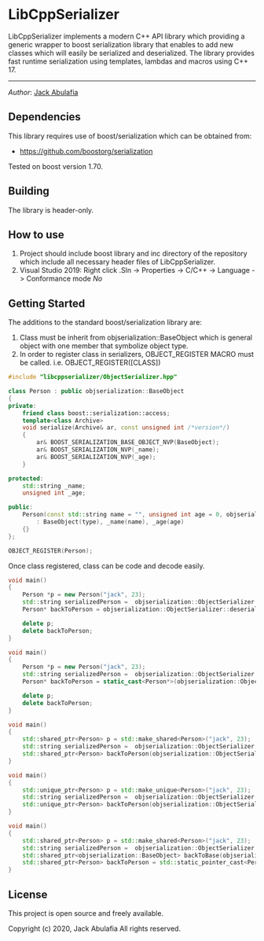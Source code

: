 # LibCppSerializer
LibCppSerializer implements a modern C++ API library which providing a generic wrapper to boost serialization library that enables to add
new classes which will easily be serialized and deserialized. 
The library provides fast runtime serialization using templates, lambdas and macros using C++ 17.

----
*Author*:      [Jack Abulafia](https://www.linkedin.com/in/jackabu/)

## Dependencies
This library requires use of boost/serialization which can be obtained from:
* <https://github.com/boostorg/serialization>

Tested on boost version 1.70.

## Building 
The library is header-only. 

## How to use
1) Project should include boost library and inc directory of the repository which include all necessary header files of LibCppSerializer.
2) Visual Studio 2019: Right click .Sln -> Properties -> C/C++ -> Language -> Conformance mode *No*

## Getting Started
The additions to the standard boost/serialization library are:
1) Class must be inherit from objserialization::BaseObject which is general object with one member that symbolize object type.
2) In order to register class in serializers, OBJECT_REGISTER MACRO must be called. i.e. OBJECT_REGISTER([CLASS])
```cpp
#include "libcppserializer/ObjectSerializer.hpp"

class Person : public objserialization::BaseObject
{
private:
	friend class boost::serialization::access;
	template<class Archive>
	void serialize(Archive& ar, const unsigned int /*version*/)
	{
		ar& BOOST_SERIALIZATION_BASE_OBJECT_NVP(BaseObject);
		ar& BOOST_SERIALIZATION_NVP(_name);
		ar& BOOST_SERIALIZATION_NVP(_age);
	}

protected:
	std::string _name;
	unsigned int _age;

public:
	Person(const std::string name = "", unsigned int age = 0, objserialization::objType type = objserialization::getObjectType<Person>())
		: BaseObject(type), _name(name), _age(age)
	{}
};

OBJECT_REGISTER(Person);
```

Once class registered, class can be code and decode easily.
```cpp
void main()
{
	Person *p = new Person("jack", 23);
	std::string serializedPerson =  objserialization::ObjectSerializer::serialize(p, objserialization::ArchiveType::TEXT);
	Person* backToPerson = objserialization::ObjectSerializer::deserialize<Person>(serializedPerson, objserialization::ArchiveType::TEXT);

	delete p;
	delete backToPerson;
}
```
```cpp
void main()
{
	Person *p = new Person("jack", 23);
	std::string serializedPerson =  objserialization::ObjectSerializer::serialize(p, objserialization::ArchiveType::BINARY);
	Person* backToPerson = static_cast<Person*>(objserialization::ObjectSerializer::deserialize(serializedPerson, objserialization::ArchiveType::BINARY));

	delete p;
	delete backToPerson;
}
```
```cpp
void main()
{
	std::shared_ptr<Person> p = std::make_shared<Person>("jack", 23);
	std::string serializedPerson =  objserialization::ObjectSerializer::serialize(p, objserialization::ArchiveType::BINARY);
	std::shared_ptr<Person> backToPerson(objserialization::ObjectSerializer::deserialize<Person>(serializedPerson, objserialization::ArchiveType::BINARY));
}
```
```cpp
void main()
{
	std::unique_ptr<Person> p = std::make_unique<Person>("jack", 23);
	std::string serializedPerson =  objserialization::ObjectSerializer::serialize(p, objserialization::ArchiveType::TEXT);
	std::unique_ptr<Person> backToPerson(objserialization::ObjectSerializer::deserialize<Person>(serializedPerson, objserialization::ArchiveType::TEXT));
}
```
```cpp
void main()
{
	std::shared_ptr<Person> p = std::make_shared<Person>("jack", 23);
	std::string serializedPerson =  objserialization::ObjectSerializer::serialize(p, objserialization::ArchiveType::BINARY);
	std::shared_ptr<objserialization::BaseObject> backToBase(objserialization::ObjectSerializer::deserialize(serializedPerson), objserialization::ArchiveType::BINARY);
	std::shared_ptr<Person> backToPerson = std::static_pointer_cast<Person>(std::move(backToBase));
}
```


## License 
This project is open source and freely available.

  Copyright (c) 2020, Jack Abulafia 
  All rights reserved.


